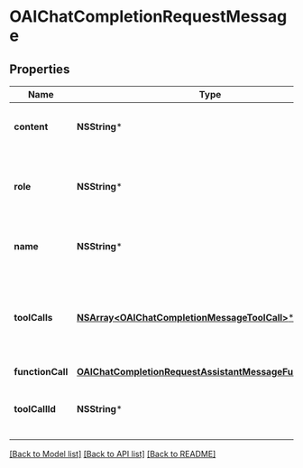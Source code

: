 # OAIChatCompletionRequestMessage

## Properties
Name | Type | Description | Notes
------------ | ------------- | ------------- | -------------
**content** | **NSString*** | The contents of the function message. | 
**role** | **NSString*** | The role of the messages author, in this case &#x60;function&#x60;. | 
**name** | **NSString*** | The name of the function to call. | 
**toolCalls** | [**NSArray&lt;OAIChatCompletionMessageToolCall&gt;***](OAIChatCompletionMessageToolCall.md) | The tool calls generated by the model, such as function calls. | [optional] 
**functionCall** | [**OAIChatCompletionRequestAssistantMessageFunctionCall***](OAIChatCompletionRequestAssistantMessageFunctionCall.md) |  | [optional] 
**toolCallId** | **NSString*** | Tool call that this message is responding to. | 

[[Back to Model list]](../README.md#documentation-for-models) [[Back to API list]](../README.md#documentation-for-api-endpoints) [[Back to README]](../README.md)


